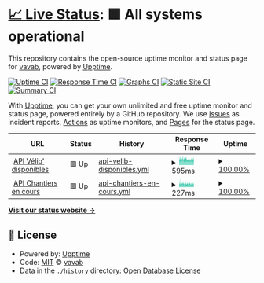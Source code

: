 # [📈 Live Status](https://vavab.github.io/API-monitoring): <!--live status--> **🟩 All systems operational**

This repository contains the open-source uptime monitor and status page for [vavab](https://vavab.github.io/API-monitoring), powered by [Upptime](https://github.com/upptime/upptime).

[![Uptime CI](https://github.com/vavab/API-monitoring/workflows/Uptime%20CI/badge.svg)](https://github.com/vavab/API-monitoring/actions?query=workflow%3A%22Uptime+CI%22)
[![Response Time CI](https://github.com/vavab/API-monitoring/workflows/Response%20Time%20CI/badge.svg)](https://github.com/vavab/API-monitoring/actions?query=workflow%3A%22Response+Time+CI%22)
[![Graphs CI](https://github.com/vavab/API-monitoring/workflows/Graphs%20CI/badge.svg)](https://github.com/vavab/API-monitoring/actions?query=workflow%3A%22Graphs+CI%22)
[![Static Site CI](https://github.com/vavab/API-monitoring/workflows/Static%20Site%20CI/badge.svg)](https://github.com/vavab/API-monitoring/actions?query=workflow%3A%22Static+Site+CI%22)
[![Summary CI](https://github.com/vavab/API-monitoring/workflows/Summary%20CI/badge.svg)](https://github.com/vavab/API-monitoring/actions?query=workflow%3A%22Summary+CI%22)

With [Upptime](https://upptime.js.org), you can get your own unlimited and free uptime monitor and status page, powered entirely by a GitHub repository. We use [Issues](https://github.com/vavab/API-monitoring/issues) as incident reports, [Actions](https://github.com/vavab/API-monitoring/actions) as uptime monitors, and [Pages](https://vavab.github.io/API-monitoring) for the status page.

<!--start: status pages-->
<!-- This summary is generated by Upptime (https://github.com/upptime/upptime) -->
<!-- Do not edit this manually, your changes will be overwritten -->
<!-- prettier-ignore -->
| URL | Status | History | Response Time | Uptime |
| --- | ------ | ------- | ------------- | ------ |
| <img alt="" src="https://upload.wikimedia.org/wikipedia/commons/thumb/5/5b/V%C3%A9lib-M%C3%A9tropole-Logo.png/800px-V%C3%A9lib-M%C3%A9tropole-Logo.png?20190704093440" height="13"> [API Vélib' disponibles](https://opendata.paris.fr/api/v2/catalog/datasets/velib-disponibilite-en-temps-reel/records?limit=10&offset=0&timezone=UTC) | 🟩 Up | [api-velib-disponibles.yml](https://github.com/vavab/API-monitoring/commits/HEAD/history/api-velib-disponibles.yml) | <details><summary><img alt="Response time graph" src="./graphs/api-velib-disponibles/response-time-week.png" height="20"> 595ms</summary><br><a href="https://vavab.github.io/API-monitoring/history/api-velib-disponibles"><img alt="Response time 593" src="https://img.shields.io/endpoint?url=https%3A%2F%2Fraw.githubusercontent.com%2Fvavab%2FAPI-monitoring%2FHEAD%2Fapi%2Fapi-velib-disponibles%2Fresponse-time.json"></a><br><a href="https://vavab.github.io/API-monitoring/history/api-velib-disponibles"><img alt="24-hour response time 592" src="https://img.shields.io/endpoint?url=https%3A%2F%2Fraw.githubusercontent.com%2Fvavab%2FAPI-monitoring%2FHEAD%2Fapi%2Fapi-velib-disponibles%2Fresponse-time-day.json"></a><br><a href="https://vavab.github.io/API-monitoring/history/api-velib-disponibles"><img alt="7-day response time 595" src="https://img.shields.io/endpoint?url=https%3A%2F%2Fraw.githubusercontent.com%2Fvavab%2FAPI-monitoring%2FHEAD%2Fapi%2Fapi-velib-disponibles%2Fresponse-time-week.json"></a><br><a href="https://vavab.github.io/API-monitoring/history/api-velib-disponibles"><img alt="30-day response time 593" src="https://img.shields.io/endpoint?url=https%3A%2F%2Fraw.githubusercontent.com%2Fvavab%2FAPI-monitoring%2FHEAD%2Fapi%2Fapi-velib-disponibles%2Fresponse-time-month.json"></a><br><a href="https://vavab.github.io/API-monitoring/history/api-velib-disponibles"><img alt="1-year response time 593" src="https://img.shields.io/endpoint?url=https%3A%2F%2Fraw.githubusercontent.com%2Fvavab%2FAPI-monitoring%2FHEAD%2Fapi%2Fapi-velib-disponibles%2Fresponse-time-year.json"></a></details> | <details><summary><a href="https://vavab.github.io/API-monitoring/history/api-velib-disponibles">100.00%</a></summary><a href="https://vavab.github.io/API-monitoring/history/api-velib-disponibles"><img alt="All-time uptime 100.00%" src="https://img.shields.io/endpoint?url=https%3A%2F%2Fraw.githubusercontent.com%2Fvavab%2FAPI-monitoring%2FHEAD%2Fapi%2Fapi-velib-disponibles%2Fuptime.json"></a><br><a href="https://vavab.github.io/API-monitoring/history/api-velib-disponibles"><img alt="24-hour uptime 100.00%" src="https://img.shields.io/endpoint?url=https%3A%2F%2Fraw.githubusercontent.com%2Fvavab%2FAPI-monitoring%2FHEAD%2Fapi%2Fapi-velib-disponibles%2Fuptime-day.json"></a><br><a href="https://vavab.github.io/API-monitoring/history/api-velib-disponibles"><img alt="7-day uptime 100.00%" src="https://img.shields.io/endpoint?url=https%3A%2F%2Fraw.githubusercontent.com%2Fvavab%2FAPI-monitoring%2FHEAD%2Fapi%2Fapi-velib-disponibles%2Fuptime-week.json"></a><br><a href="https://vavab.github.io/API-monitoring/history/api-velib-disponibles"><img alt="30-day uptime 100.00%" src="https://img.shields.io/endpoint?url=https%3A%2F%2Fraw.githubusercontent.com%2Fvavab%2FAPI-monitoring%2FHEAD%2Fapi%2Fapi-velib-disponibles%2Fuptime-month.json"></a><br><a href="https://vavab.github.io/API-monitoring/history/api-velib-disponibles"><img alt="1-year uptime 100.00%" src="https://img.shields.io/endpoint?url=https%3A%2F%2Fraw.githubusercontent.com%2Fvavab%2FAPI-monitoring%2FHEAD%2Fapi%2Fapi-velib-disponibles%2Fuptime-year.json"></a></details>
| <img alt="" src="https://upload.wikimedia.org/wikipedia/commons/thumb/3/39/Logo_travaux_orange.svg/1024px-Logo_travaux_orange.svg.png" height="13"> [API Chantiers en cours](https://opendata.paris.fr/api/v2/catalog/datasets/chantiers-a-paris/records?limit=10&offset=0&timezone=UTC) | 🟩 Up | [api-chantiers-en-cours.yml](https://github.com/vavab/API-monitoring/commits/HEAD/history/api-chantiers-en-cours.yml) | <details><summary><img alt="Response time graph" src="./graphs/api-chantiers-en-cours/response-time-week.png" height="20"> 227ms</summary><br><a href="https://vavab.github.io/API-monitoring/history/api-chantiers-en-cours"><img alt="Response time 226" src="https://img.shields.io/endpoint?url=https%3A%2F%2Fraw.githubusercontent.com%2Fvavab%2FAPI-monitoring%2FHEAD%2Fapi%2Fapi-chantiers-en-cours%2Fresponse-time.json"></a><br><a href="https://vavab.github.io/API-monitoring/history/api-chantiers-en-cours"><img alt="24-hour response time 203" src="https://img.shields.io/endpoint?url=https%3A%2F%2Fraw.githubusercontent.com%2Fvavab%2FAPI-monitoring%2FHEAD%2Fapi%2Fapi-chantiers-en-cours%2Fresponse-time-day.json"></a><br><a href="https://vavab.github.io/API-monitoring/history/api-chantiers-en-cours"><img alt="7-day response time 227" src="https://img.shields.io/endpoint?url=https%3A%2F%2Fraw.githubusercontent.com%2Fvavab%2FAPI-monitoring%2FHEAD%2Fapi%2Fapi-chantiers-en-cours%2Fresponse-time-week.json"></a><br><a href="https://vavab.github.io/API-monitoring/history/api-chantiers-en-cours"><img alt="30-day response time 226" src="https://img.shields.io/endpoint?url=https%3A%2F%2Fraw.githubusercontent.com%2Fvavab%2FAPI-monitoring%2FHEAD%2Fapi%2Fapi-chantiers-en-cours%2Fresponse-time-month.json"></a><br><a href="https://vavab.github.io/API-monitoring/history/api-chantiers-en-cours"><img alt="1-year response time 226" src="https://img.shields.io/endpoint?url=https%3A%2F%2Fraw.githubusercontent.com%2Fvavab%2FAPI-monitoring%2FHEAD%2Fapi%2Fapi-chantiers-en-cours%2Fresponse-time-year.json"></a></details> | <details><summary><a href="https://vavab.github.io/API-monitoring/history/api-chantiers-en-cours">100.00%</a></summary><a href="https://vavab.github.io/API-monitoring/history/api-chantiers-en-cours"><img alt="All-time uptime 100.00%" src="https://img.shields.io/endpoint?url=https%3A%2F%2Fraw.githubusercontent.com%2Fvavab%2FAPI-monitoring%2FHEAD%2Fapi%2Fapi-chantiers-en-cours%2Fuptime.json"></a><br><a href="https://vavab.github.io/API-monitoring/history/api-chantiers-en-cours"><img alt="24-hour uptime 100.00%" src="https://img.shields.io/endpoint?url=https%3A%2F%2Fraw.githubusercontent.com%2Fvavab%2FAPI-monitoring%2FHEAD%2Fapi%2Fapi-chantiers-en-cours%2Fuptime-day.json"></a><br><a href="https://vavab.github.io/API-monitoring/history/api-chantiers-en-cours"><img alt="7-day uptime 100.00%" src="https://img.shields.io/endpoint?url=https%3A%2F%2Fraw.githubusercontent.com%2Fvavab%2FAPI-monitoring%2FHEAD%2Fapi%2Fapi-chantiers-en-cours%2Fuptime-week.json"></a><br><a href="https://vavab.github.io/API-monitoring/history/api-chantiers-en-cours"><img alt="30-day uptime 100.00%" src="https://img.shields.io/endpoint?url=https%3A%2F%2Fraw.githubusercontent.com%2Fvavab%2FAPI-monitoring%2FHEAD%2Fapi%2Fapi-chantiers-en-cours%2Fuptime-month.json"></a><br><a href="https://vavab.github.io/API-monitoring/history/api-chantiers-en-cours"><img alt="1-year uptime 100.00%" src="https://img.shields.io/endpoint?url=https%3A%2F%2Fraw.githubusercontent.com%2Fvavab%2FAPI-monitoring%2FHEAD%2Fapi%2Fapi-chantiers-en-cours%2Fuptime-year.json"></a></details>

<!--end: status pages-->

[**Visit our status website →**](https://vavab.github.io/API-monitoring)

## 📄 License

- Powered by: [Upptime](https://github.com/upptime/upptime)
- Code: [MIT](./LICENSE) © [vavab](https://vavab.github.io/API-monitoring)
- Data in the `./history` directory: [Open Database License](https://opendatacommons.org/licenses/odbl/1-0/)
